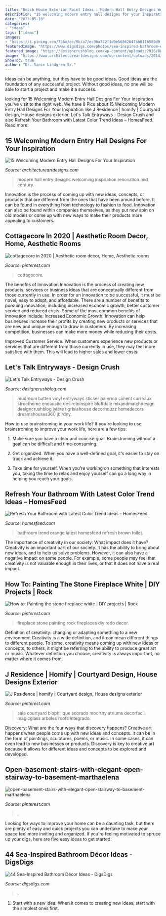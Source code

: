 ```yaml
---
title: "Beach House Exterior Paint Ideas : Modern Hall Entry Designs Welcoming Inspiration Renovation Mid Century"
description: "15 welcoming modern entry hall designs for your inspiration"
date: "2023-05-10"
categories:
- "ideas"
tags: ["ideas"]
images:
- "https://i.pinimg.com/736x/ec/9b/a7/ec9ba742f1d9e56862647bb811b589d9.jpg"
featuredImage: "https://www.digsdigs.com/photos/sea-inspired-bathroom-decor-ideas-30.jpg"
featured_image: "https://designcrushblog.com/wp-content/uploads/2016/08/House-of-Jade-Design-Crush.jpg"
image: "https://www.architectureartdesigns.com/wp-content/uploads/2014/09/15-Welcoming-Modern-Entry-Hall-Designs-For-Your-Inspiration-5-630x945.jpg"
ShowToc: true
author: "Dr. Vance Lindgren Sr."
---
```



Ideas can be anything, but they have to be good ideas. Good ideas are the foundation of any successful project. Without good ideas, no one will be able to start a project and make it a success.

	

		
looking for 15 Welcoming Modern Entry Hall Designs For Your Inspiration you've visit to the right web. We have 8 Pics about 15 Welcoming Modern Entry Hall Designs For Your Inspiration like J Residence | homify | Courtyard design, House designs exterior, Let&#039;s Talk Entryways - Design Crush and also Refresh Your Bathroom with Latest Color Trend Ideas – HomesFeed. Read more:
		
    
## 15 Welcoming Modern Entry Hall Designs For Your Inspiration

<img loading=lazy src="https://www.architectureartdesigns.com/wp-content/uploads/2014/09/15-Welcoming-Modern-Entry-Hall-Designs-For-Your-Inspiration-5-630x945.jpg" onerror="this.onerror=null;this.src='https://tse4.mm.bing.net/th?id=OIP.zZjUIYdvHHHtuwU4XS0UTgHaLH&amp;pid=15.1';" alt="15 Welcoming Modern Entry Hall Designs For Your Inspiration">

_Source: architectureartdesigns.com_

>modern hall entry designs welcoming inspiration renovation mid century. 

	

Innovation is the process of coming up with new ideas, concepts, or products that are different from the ones that have been around before. It can be found in everything from technology to fashion to food. Innovation can also be found within companies themselves, as they put new spin on old models or come up with new ways to make their products more appealing to customers.

    
## Cottagecore In 2020 | Aesthetic Room Decor, Home, Aesthetic Rooms

<img loading=lazy src="https://i.pinimg.com/736x/28/17/cf/2817cff77e5b29f4c0af64064197b332.jpg" onerror="this.onerror=null;this.src='https://tse4.mm.bing.net/th?id=OIP.KsYId37Wt4Su8WGIrdxZtgHaJ3&amp;pid=15.1';" alt="cottagecore in 2020 | Aesthetic room decor, Home, Aesthetic rooms">

_Source: pinterest.com_

>cottagecore. 

	

The benefits of Innovation
Innovation is the process of creating new products, services or business ideas that are conceptually different from those currently in use. In order for an innovation to be successful, it must be novel, easy to adopt, and affordable. There are a number of benefits to pursuing innovation, including increased economic growth, better customer service and reduced costs. Some of the most common benefits of innovation include: 
Increased Economic Growth: Innovation can help businesses increase their profits by creating new products or services that are new and unique enough to draw in customers. By increasing competition, businesses can make more money while reducing their costs.

Improved Customer Service: When customers experience new products or services that are different from those currently in use, they may feel more satisfied with them. This will lead to higher sales and lower costs.

    
## Let&#039;s Talk Entryways - Design Crush

<img loading=lazy src="https://designcrushblog.com/wp-content/uploads/2016/08/House-of-Jade-Design-Crush.jpg" onerror="this.onerror=null;this.src='https://tse3.mm.bing.net/th?id=OIP.R3Flys6uZ00y-MtSOZUUIAHaLH&amp;pid=15.1';" alt="Let&#039;s Talk Entryways - Design Crush">

_Source: designcrushblog.com_

>mudroom batten vinyl entryways sticker palermo ciment carreaux structhome encaustic desiretoinspire bluffdale mixandmatchdesign designcrushblog jylare tigrisiahouse decorhouzz homedecors dreamshouses360 jbirdny. 

	

How to use brainstroming in your work life?
If you're looking to use brainstroming to improve your work life, here are a few tips:
1. Make sure you have a clear and concise goal. Brainstroming without a goal can be difficult and time-consuming.

2. Get organized. When you have a well-defined goal, it's easier to stay on track and achieve it.

3. Take time for yourself. When you're working on something that interests you, taking the time to relax and enjoy yourself can go a long way in helping you reach your goals.

    
## Refresh Your Bathroom With Latest Color Trend Ideas – HomesFeed

<img loading=lazy src="https://homesfeed.com/wp-content/uploads/2015/12/gorgeous-orange-bathroom-color-trend-idea-with-white-toilet-seat-and-brown-towel-rack-and-tile-flooring.jpg" onerror="this.onerror=null;this.src='https://tse4.mm.bing.net/th?id=OIP.4P805aH_tuVSlcTP6rbqSgHaLE&amp;pid=15.1';" alt="Refresh Your Bathroom with Latest Color Trend Ideas – HomesFeed">

_Source: homesfeed.com_

>bathroom trend orange latest homesfeed refresh brown toilet. 

	

The importance of creativity in our society: What impact does it have?
Creativity is an important part of our society. It has the ability to bring about new ideas, and to help us solve problems. However, it can also have a negative impact on some people. For example, some people may feel that creativity is not valuable enough in their lives, or that it does not have a real impact.

    
## How To: Painting The Stone Fireplace White | DIY Projects | Rock

<img loading=lazy src="https://i.pinimg.com/736x/3f/94/bc/3f94bcb15e13915cb133c04999506f5c--stone-fireplace-decor-painting-fireplace.jpg?b=t" onerror="this.onerror=null;this.src='https://tse4.mm.bing.net/th?id=OIP.Vl2dnp2X_4HKqarambrmpAHaJ3&amp;pid=15.1';" alt="How to: Painting the stone fireplace white | DIY projects | Rock">

_Source: pinterest.com_

>fireplace stone painting rock fireplaces diy redo decor. 

	

Definition of creativity: changing or adapting something to a new environment
Creativity is a wide definition, and it can mean different things to different people. To some, creativity means coming up with new ideas or concepts; to others, it might be referring to the ability to produce great art or music. Whatever definition you choose, creativity is always important, no matter where it comes from.

    
## J Residence | Homify | Courtyard Design, House Designs Exterior

<img loading=lazy src="https://i.pinimg.com/736x/ec/9b/a7/ec9ba742f1d9e56862647bb811b589d9.jpg" onerror="this.onerror=null;this.src='https://tse4.mm.bing.net/th?id=OIP.p0RfxEmuQ_nrINdvdGqMxAHaLH&amp;pid=15.1';" alt="J Residence | homify | Courtyard design, House designs exterior">

_Source: pinterest.com_

>sala courtyard biophilique sobrado moorthy atriums decorfacil magicglass arboles roofs integrado. 

	

Discovery: What are the four ways that discovery happens?
Creative art happens when people come up with new ideas and concepts. It can be in the form of paintings, sculptures, poems, or music. In some cases, it can even lead to new businesses or products. Discovery is key to creative art because it allows for different ideas and concepts to be explored and developed.

    
## Open-basement-stairs-with-elegant-open-stairway-to-basement-marthaelena

<img loading=lazy src="https://i.pinimg.com/736x/8f/1d/2b/8f1d2be9715debc2acc1eebcc5299ba4.jpg" onerror="this.onerror=null;this.src='https://tse4.mm.bing.net/th?id=OIP.mM1kLFG2g8fUJr8rIpqHTQHaLG&amp;pid=15.1';" alt="open-basement-stairs-with-elegant-open-stairway-to-basement-marthaelena">

_Source: pinterest.com_

>. 

	

Looking for ways to improve your home can be a daunting task, but there are plenty of easy and quick projects you can undertake to make your space feel more inviting and organized. If you're feeling motivated to spruce up your digs, here are five easy ideas to get started: 

    
## 44 Sea-Inspired Bathroom Décor Ideas - DigsDigs

<img loading=lazy src="https://www.digsdigs.com/photos/sea-inspired-bathroom-decor-ideas-30.jpg" onerror="this.onerror=null;this.src='https://tse1.mm.bing.net/th?id=OIP.d0T4F0ZfGMAIHQ8ZWF-4ZgHaLH&amp;pid=15.1';" alt="44 Sea-Inspired Bathroom Décor Ideas - DigsDigs">

_Source: digsdigs.com_

>. 

	

1. Start with a new idea: When it comes to creating new ideas, start with the simplest ones first.

